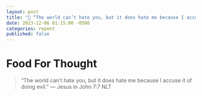 ```yaml
---
layout: post
title: "💬 “The world can’t hate you, but it does hate me because I accuse it of doing evil.” — Jesus"
date: 2023-12-06 01:15:00 -0500
categories: repent
published: false
---
```


# Food For Thought

> “The world can’t hate you, but it does hate me because I accuse it of doing evil.” — Jesus in John 7:7 NLT

<script>
    var refTagger = {
        settings: {
            bibleVersion: 'ESV'
        }
    }; 

    (function(d, t) {
        var n=d.querySelector('[nonce]');
        refTagger.settings.nonce = n && (n.nonce||n.getAttribute('nonce'));
        var g = d.createElement(t), s = d.getElementsByTagName(t)[0];
        g.src = 'https://api.reftagger.com/v2/RefTagger.js';
        g.nonce = refTagger.settings.nonce;
        s.parentNode.insertBefore(g, s);
    }(document, 'script'));
</script>